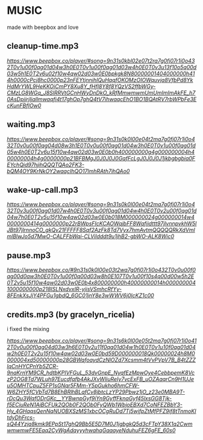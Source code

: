 # MUSIC

made with beepbox and love

## cleanup-time.mp3

_<https://www.beepbox.co/player/#song=9n31s0kbl02e07t2ra7g0fj07r1i0o432T0v1u00f0qg01d04w3h0E0T0v1u00f0qg01d03w4h0E0T0v3u13f10o5q00d03w5h1E0T2v6u02f10w4qw02d03w0E0bpkgk8N80000001404000000h414h0000cPcj8hc0000p23nFEYtjnnihIQuHqqfOKOMzOIOWquvja8VfbPd8YkHdMrYWL9HeKKOiCmPY8Xu8Y_fHfI8Y8f8YQzVS2ffbWGy-CMzLG8WGq_J8SlRRVtGCnHWyDnDkO_kRfMmwmwmUmUmImImAkFE_h70AsDpjjrjljallmwaqfi4t17ghOp7ghQ4tV7ihwaqcEhO1BO1BQAtRV7rbWPbFe3EcKunFBfIOw0>_

## waiting.mp3

_<https://www.beepbox.co/player/#song=9n31s0k0l00e04t2ma7g0fj07r1i0o432T0v0u00f0qg04d08w3h1E0T0v0u00f0qg01d04w3h0E0T0v1u00f0qg01d05w4h0E0T2v6u15f10w4qw02d03w0E0b0h400000000g4g000000004h400000004h4g0000000p21BFBMgJ0J0J0J0GqfFcLgJ0J0J0J1jkbgbgbia0FEYchQid97hjihQQQTQAo2FK3-bQM4OY9KrNkOY2waqcIhQO17lmhRAth7ihQAo0>_

## wake-up-call.mp3

_<https://www.beepbox.co/player/#song=9n31s0k0l00e04t2ma7g0fj07r1i0o432T0v3u00f0qg01d07w4h0E0T0v3u00f0qg01d04w4h0E0T0v2u00f0qg01d04w7h0E0T2v5u15f10w4qw02d03w0E0b018M000000024g000000014w40000000414g0000000p22rBWpsFIcKCAOWqjbFF8Wqfiidttt97jlvnnpvkhW5lJBt97jlrnnoCO_gkQv21FFFFF8Sqf2AzFk8Td7Vyx7hmAvtmQQQQQRkXdVmlmlBlwJo5d7MwO-CALFFbWqi-CLVildddt9u1jhB2-gbWO-ALK8Wic0>_

## pause.mp3

_<https://www.beepbox.co/#9n31s0k0l00e03t2wa7g0fj07r1i0o432T0v0u00f0qg00d0aw3h0E0T0v1u00f0q00d03w8h0E107T0v1u00f10s4q00d00w5h2E0T2v5u15f10w4qw02d03w0E0b4x800000000h40000000014h0000000041000000000p218ISLNxdvxIR-yjisVSmhcRfYy-8FEnkXsJjY4PFGu1gbdQ_6GC01jnY8e3wWWV6j0lcKZ1c00>_

## credits.mp3 (by gracelyn_ricelia)

i fixed the mixing

_<https://www.beepbox.co/player/#song=9n31s6k0l00e05t2ma7g0fj07r1i0o412T0v0u00f0qg04d03w3h6E0T0v2u11f0qg01d04w1h0E0T0v1u10f0qg01d04w2h0E0T2v2u15f10w4qw02d03w0E0bd59D000000018Qk00000024h8M0000004xd50000000p28GBWqfoaydCzNlOZd7Xcsmm4tVvPVpV7B_B4tZZZlqCnHYCPnYb5ZCR-9naKrnYM9CR_hdtbKPIVFGuL_53dvGnpE_NyqfEzMpwOye4CebbpemK8VczP2OG8Td7WLuh97Eucdfqfb4AkJXvWliuReIy7vcExFB_uOZAaqrCn9H1UJeu5OMHTCpuZ5FP1sGNqr5FMm-Y5pGukho6hmCFW-W6ZHY5fCVbTd7B8EhBRlhBLqfCv8jbtcLzYP29Pbwz1jO_z23e0MBA9T-rDcQu3WqfODrGKc__YYBwnpGyf9jYn9GyffFknaGyf45lxsGG8Tjk-f5ECiuReN1AiBCFUk2QOb0F2QOb0FyQWb1WbjoEBXd7CoNFEZBbY3-Hy_4GHqqsQenNqNUOBXSzMS1xbcOCgRuDd7Tj5wjfpZtMfPFZ9if8tTnmoKItdyDhFrcs-sQ44Yzja8kmk9EPpSt17ghQ9Bb5E5D7M0J1jgbgkQ5d3cFTpY38X1q2CwmwmwmwFE5Eaq2CyWgAdqyyyhwahqGaaayeNduhuFEZ6gFE_60s0>_
